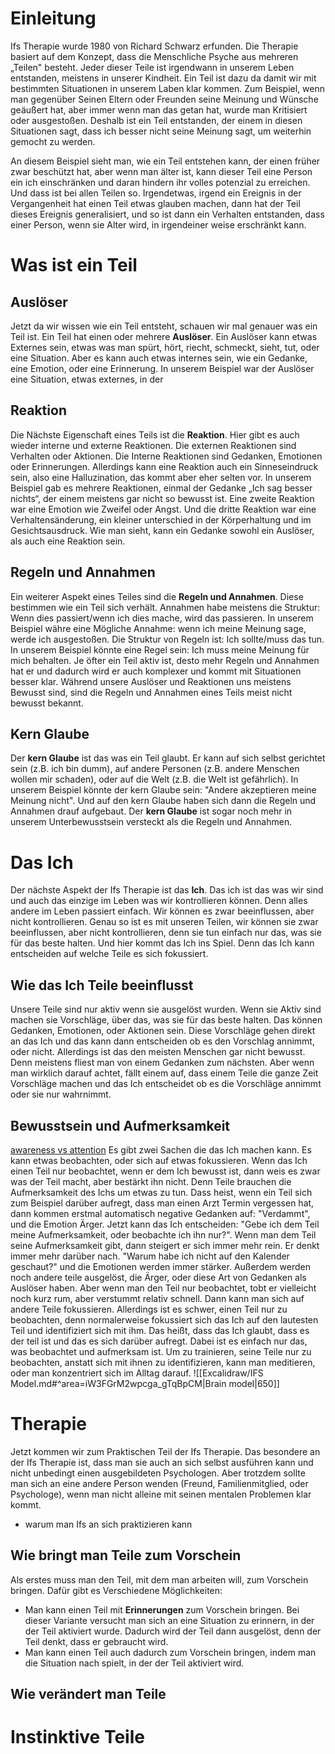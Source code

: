 # Einleitung
Ifs Therapie wurde 1980 von Richard Schwarz erfunden. Die Therapie basiert auf dem Konzept, dass die Menschliche Psyche aus mehreren „Teilen" besteht. Jeder dieser Teile ist irgendwann in unserem Leben entstanden, meistens in unserer Kindheit. Ein Teil ist dazu da damit wir mit bestimmten Situationen in unserem Laben klar kommen. Zum Beispiel, wenn man gegenüber Seinen Eltern oder Freunden seine Meinung und Wünsche geäußert hat, aber immer wenn man das getan hat, wurde man Kritisiert oder ausgestoßen. Deshalb ist ein Teil entstanden, der einem in diesen Situationen sagt, dass ich besser nicht seine Meinung sagt, um weiterhin gemocht zu werden.

An diesem Beispiel sieht man, wie ein Teil entstehen kann, der einen früher zwar beschützt hat, aber wenn man älter ist, kann dieser Teil eine Person ein ich einschränken und daran hindern ihr volles potenzial zu erreichen.
Und dass ist bei allen Teilen so. Irgendetwas, irgend ein Ereignis in der Vergangenheit hat einen Teil etwas glauben machen, dann hat der Teil dieses Ereignis generalisiert, und so ist dann ein Verhalten entstanden, dass einer Person, wenn sie Alter wird, in irgendeiner weise erschränkt kann.
# Was ist ein Teil
## Auslöser
Jetzt da wir wissen wie ein Teil entsteht, schauen wir mal genauer was ein Teil ist. Ein Teil hat einen oder mehrere **Auslöser**. Ein Auslöser kann etwas Externes sein, etwas was man spürt, hört, riecht, schmeckt, sieht, tut, oder eine Situation. Aber es kann auch etwas internes sein, wie ein Gedanke, eine Emotion, oder eine Erinnerung. In unserem Beispiel war der Auslöser eine Situation, etwas externes, in der
## Reaktion
Die Nächste Eigenschaft eines Teils ist die **Reaktion**. Hier gibt es auch wieder interne und externe Reaktionen. Die externen Reaktionen sind Verhalten oder Aktionen. Die Interne Reaktionen sind Gedanken, Emotionen oder Erinnerungen. Allerdings kann eine Reaktion auch ein Sinneseindruck sein, also eine Halluzination, das kommt aber eher selten vor. In unserem Beispiel gab es mehrere Reaktionen, einmal der Gedanke „Ich sag besser nichts“, der einem meistens gar nicht so bewusst ist. Eine zweite Reaktion war eine Emotion wie Zweifel oder Angst. Und die dritte Reaktion war eine Verhaltensänderung, ein kleiner unterschied in der Körperhaltung und im Gesichtsausdruck. Wie man sieht, kann ein Gedanke sowohl ein Auslöser, als auch eine Reaktion sein.
## Regeln und Annahmen
Ein weiterer Aspekt eines Teiles sind die **Regeln und Annahmen**. Diese bestimmen wie ein Teil sich verhält. Annahmen habe meistens die Struktur: Wenn dies passiert/wenn ich dies mache, wird das passieren. In unserem Beispiel währe eine Mögliche Annahme: wenn ich meine Meinung sage, werde ich ausgestoßen. 
Die Struktur von Regeln ist: Ich sollte/muss das tun. In unserem Beispiel könnte eine Regel sein: Ich muss meine Meinung für mich behalten.
Je öfter ein Teil aktiv ist, desto mehr Regeln und Annahmen hat er und dadurch wird er auch komplexer und kommt mit Situationen besser klar. Während unsere Auslöser und Reaktionen uns meistens Bewusst sind, sind die Regeln und Annahmen eines Teils meist nicht bewusst bekannt. 
## Kern Glaube
Der **kern Glaube** ist das was ein Teil glaubt. Er kann auf sich selbst gerichtet sein (z.B. ich bin dumm), auf andere Personen (z.B. andere Menschen wollen mir schaden), oder auf die Welt (z.B. die Welt ist gefährlich). In unserem Beispiel könnte der kern Glaube sein: "Andere akzeptieren meine Meinung nicht". Und auf den kern Glaube haben sich dann die Regeln und Annahmen drauf aufgebaut. Der **kern Glaube** ist sogar noch mehr in unserem Unterbewusstsein versteckt als die Regeln und Annahmen.
# Das Ich
Der nächste Aspekt der Ifs Therapie ist das **Ich**. Das ich ist das was wir sind und auch das einzige im Leben was wir kontrollieren können. Denn alles andere im Leben passiert einfach. Wir können es zwar beeinflussen, aber nicht kontrollieren. Genau so ist es mit unseren Teilen, wir können sie zwar beeinflussen, aber nicht kontrollieren, denn sie tun einfach nur das, was sie für das beste halten. 
Und hier kommt das Ich ins Spiel. Denn das Ich kann entscheiden auf welche Teile es sich fokussiert.
## Wie das Ich Teile beeinflusst
Unsere Teile sind nur aktiv wenn sie ausgelöst wurden. Wenn sie Aktiv sind machen sie Vorschläge, über das, was sie für das beste halten. Das können Gedanken, Emotionen, oder Aktionen sein. Diese Vorschläge gehen direkt an das Ich und das kann dann entscheiden ob es den Vorschlag annimmt, oder nicht. Allerdings ist das den meisten Menschen gar nicht bewusst. Denn meistens fliest man von einem Gedanken zum nächsten. Aber wenn man wirklich darauf achtet, fällt einem auf, dass einem Teile die ganze Zeit Vorschläge machen und das Ich entscheidet ob es die Vorschläge annimmt oder sie nur wahrnimmt.
## Bewusstsein und Aufmerksamkeit
[awareness vs attention](https://www.youtube.com/watch?v=_P-szUcfbMc&pp=ygUnYXdhcmVuZXNzIHZzIGNvbnNjaW91c25lc3MgcnVwZXJ0IHNwaXJh)
Es gibt zwei Sachen die das Ich machen kann. Es kann etwas beobachten, oder sich auf etwas fokussieren. Wenn das Ich einen Teil nur beobachtet, wenn er dem Ich bewusst ist, dann weis es zwar was der Teil macht, aber bestärkt ihn nicht. Denn Teile brauchen die Aufmerksamkeit des Ichs um etwas zu tun. 
Dass heist, wenn ein Teil sich zum Beispiel darüber aufregt, dass man einen Arzt Termin vergessen hat, dann kommen erstmal automatisch negative Gedanken auf: "Verdammt", und die Emotion Ärger. Jetzt kann das Ich entscheiden: "Gebe ich dem Teil meine Aufmerksamkeit, oder beobachte ich ihn nur?".  Wenn man dem Teil seine Aufmerksamkeit gibt, dann steigert er sich immer mehr rein. Er denkt immer mehr darüber nach. "Warum habe ich nicht auf den Kalender geschaut?" und die Emotionen werden immer stärker. Außerdem werden noch andere teile ausgelöst, die Ärger, oder diese Art von Gedanken als Auslöser haben. Aber wenn man den Teil nur beobachtet, tobt er vielleicht noch kurz rum, aber verstummt relativ schnell. Dann kann man sich auf andere Teile fokussieren. 
Allerdings ist es schwer, einen Teil nur zu beobachten, denn normalerweise fokussiert sich das Ich auf den lautesten Teil und identifiziert sich mit ihm. Das heißt, dass das Ich glaubt, dass es der teil ist und das es sich darüber aufregt. Dabei ist es einfach nur das, was beobachtet und aufmerksam ist.
Um zu trainieren, seine Teile nur zu beobachten, anstatt sich mit ihnen zu identifizieren, kann man meditieren, oder man konzentriert sich im Alltag darauf.
![[Excalidraw/IFS Model.md#^area=iW3FGrM2wpcga_gTqBpCM|Brain model|650]]
 
# Therapie
Jetzt kommen wir zum Praktischen Teil der Ifs Therapie. Das besondere an der Ifs Therapie ist, dass man sie auch an sich selbst ausführen kann und nicht unbedingt einen ausgebildeten Psychologen. Aber trotzdem sollte man sich an eine andere Person wenden (Freund, Familienmitglied, oder Psychologe), wenn man nicht alleine mit seinen mentalen Problemen klar kommt. 
- warum man Ifs an sich praktizieren kann
## Wie bringt man Teile zum Vorschein
Als erstes muss man den Teil, mit dem man arbeiten will, zum Vorschein bringen. Dafür gibt es Verschiedene Möglichkeiten:
- Man kann einen Teil mit **Erinnerungen** zum Vorschein bringen. Bei dieser Variante versucht man sich an eine Situation zu erinnern, in der der Teil aktiviert wurde. Dadurch wird der Teil dann ausgelöst, denn der Teil denkt, dass er gebraucht wird.
- Man kann einen Teil auch dadurch zum Vorschein bringen, indem man die Situation nach spielt, in der der Teil aktiviert wird.  
## Wie verändert man Teile

# Instinktive Teile